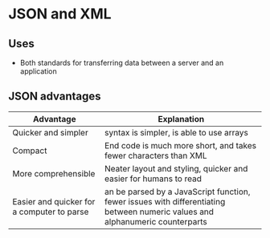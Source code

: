 # JSON and XML

## Uses

- Both standards for transferring data between a server and an application

## JSON advantages

| Advantage                                  | Explanation                                                                                                                   |
|--------------------------------------------|-------------------------------------------------------------------------------------------------------------------------------|
| Quicker and simpler                        | syntax is simpler, is able to use arrays                                                                                      |
| Compact                                    | End code is much more short, and takes fewer characters than XML                                                              |
| More comprehensible                        | Neater layout and styling, quicker and easier for humans to read                                                              |
| Easier and quicker for a computer to parse | an be parsed by a JavaScript function, fewer issues with differentiating between numeric values and alphanumeric counterparts |